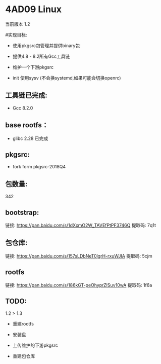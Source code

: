 # 4AD09 Linux

当前版本 1.2

#实现目标:

* 使用pkgsrc包管理并提供binary包

* 提供4.8 - 8.2所有Gcc工具链

* 维护一个下游pkgsrc 

* init 使用sysv (不会换systemd,如果可能会切换openrc)


## 工具链已完成:

* Gcc 8.2.0 

## base rootfs：

* glibc 2.28 已完成

## pkgsrc:

* fork form pkgsrc-2018Q4

## 包数量:

342


## bootstrap:

链接: https://pan.baidu.com/s/1dXxmO2W_TAVEfPtPF3746Q 提取码: 7q1t 

## 包仓库:

链接: https://pan.baidu.com/s/157sLDbNeT0lgrH-rxuWJIA 提取码: 5cjm 

## rootfs

链接: https://pan.baidu.com/s/186kGT-peOhyprZISuv10wA 提取码: 1f6a 


## TODO:

1.2 > 1.3

* 重建rootfs

* 安装盘

* 上传维护的下游pkgsrc

* 重建包仓库

